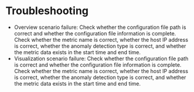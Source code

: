 # Troubleshooting<a name="EN-US_TOPIC_0000001364496017"></a>

-   Overview scenario failure: Check whether the configuration file path is correct and whether the configuration file information is complete. Check whether the metric name is correct, whether the host IP address is correct, whether the anomaly detection type is correct, and whether the metric data exists in the start time and end time.
-   Visualization scenario failure: Check whether the configuration file path is correct and whether the configuration file information is complete. Check whether the metric name is correct, whether the host IP address is correct, whether the anomaly detection type is correct, and whether the metric data exists in the start time and end time.

